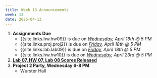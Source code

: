 ```yaml
---
title: Week 13 Announcements
week: 13
date: 2025-04-13
---
```


1. **Assignments Due**
    * {{site.links.hw.hw09}} is due on *<u>Wednesday</u>, April 16th @ 5 PM*
    * {{site.links.proj.proj2}} is due on *<u>Friday</u>, April 18th @ 5 PM*
    * {{site.links.lab.lab09}} is due on *<u>Friday</u>, April 18th @ 5 PM*
    * {{site.links.hw.hw10}} is due on *<u>Wednesday</u>, April 23rd @ 5 PM*
2. [**Lab 07, HW 07, Lab 08 Scores Released**](https://edstem.org/us/courses/73504/discussion/6523053)
3. **Project 2 Party, Wednesday 6-8 PM**
    * Wurster Hall
